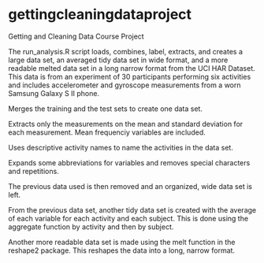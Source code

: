 gettingcleaningdataproject
==========================

Getting and Cleaning Data Course Project

The run_analysis.R script loads, combines, label, extracts, and creates a large data set, an averaged tidy data set in wide format, and a more readable melted data set in a long narrow format from the UCI HAR Dataset. This data is from an experiment of 30 participants performing six activities and includes accelerometer and gyroscope measurements from a worn Samsung Galaxy S II phone.

Merges the training and the test sets to create one data set.

Extracts only the measurements on the mean and standard deviation for each measurement. Mean frequenciy variables are included.

Uses descriptive activity names to name the activities in the data set.

Expands some abbreviations for variables and removes special characters and repetitions. 

The previous data used is then removed and an organized, wide data set is left.

From the previous data set, another tidy data set is created with the average of each variable for each activity and each subject. This is done using the aggregate function by activity and then by subject.

Another more readable data set is made using the melt function in the reshape2 package. This reshapes the data into a long, narrow format.